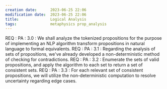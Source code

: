 ```yaml
---
creation date:		2023-06-25 22:06
modification date:	2023-06-25 22:06
title: 				Logical Analysis
tags:               metaphysics prop_analysis
---
```

REQ : PA : 3.0 : We shall analyze the tokenized propositions for the purpose of implementing an NLP algorithm transform propositions in natural language to formal equivalents.
REQ : PA : 3.1 : Regarding the analysis of sets of propositions, we've already developed a non-deterministic method of checking for contradictions.
REQ : PA : 3.2 :  Enumerate the sets of valid propositions, and apply the algorithm to each set to return a set of consistent sets.
REQ : PA : 3.3 : For each relevant set of consistent propositions, we will utilize the non-deterministic computation to resolve uncertainty regarding edge cases.